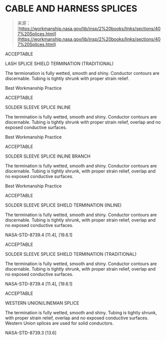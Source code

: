 <!--yml
category: 未分类
date: 2024-05-27 14:32:52
-->

# CABLE AND HARNESS SPLICES

> 来源：[https://workmanship.nasa.gov/lib/insp/2%20books/links/sections/407%20Splices.html](https://workmanship.nasa.gov/lib/insp/2%20books/links/sections/407%20Splices.html)

ACCEPTABLE

LASH SPLICE
SHIELD TERMINATION (TRADITIONAL)

The termionation is fully wetted, smooth and shiny. Conductor contours are discernable. Tubing is tightly shrunk with proper strain relief.

Best Workmanship Practice

ACCEPTABLE

SOLDER SLEEVE SPLICE
INLINE

The termination is fully wetted, smooth and shiny. Conductor contours are discernable. Tubing is tightly shrunk with proper strain relief, overlap and no exposed conductive surfaces.

Best Workmanship Practice

ACCEPTABLE

SOLDER SLEEVE SPLICE
INLINE BRANCH

The termination is fully wetted, smooth and shiny. Conductor contours are discernable. Tubing is tightly shrunk, with proper strain relief, overlap and no exposed conductive surfaces.

Best Workmanship Practice

ACCEPTABLE

SOLDER SLEEVE SPLICE
SHIELD TERMINATION (INLINE)

The termination is fully wetted, smooth and shiny. Conductor contours are discernable. Tubing is tightly shrunk, with proper strain relief, overlap and no exposed conductive surfaces.

NASA-STD-8739.4 [11.4], [19.6.1]

ACCEPTABLE

SOLDER SLEEVE SPLICE
SHIELD TERMINATION (TRADITIONAL)

The termination is fully wetted, smooth and shiny. Conductor contours are discernable. Tubing is tightly shrunk, with proper strain relief, overlap and no exposed conductive surfaces.

NASA-STD-8739.4 [11.4], [19.6.1]

ACCEPTABLE

WESTERN UNION/LINEMAN SPLICE

The termination is fully wetted, smooth and shiny. Tubing is tightly shrunk, with proper strain relief, overlap and no exposed conductive surfaces. Western Union splices are used for solid conductors.

NASA-STD-8739.3 [13.6]